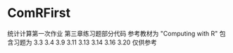 # ComRFirst
统计计算第一次作业 第三章练习题部分代码
参考教材为 "Computing with R"
包含习题为 3.3 3.4 3.9 3.11 3.13 3.14 3.16 3.20
仅供参考
